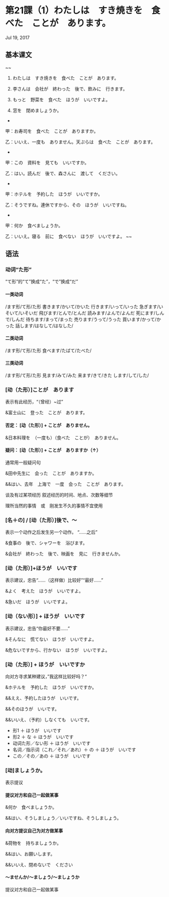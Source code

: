 # 第21課（1）わたしは　すき焼きを　食べた　ことが　あります。
Jul 19, 2017

## 基本课文
~~
1. わたしは　すき焼きを　食べた　ことが　あります。

2. 李さんは　会社が　終わった　後で、飲みに　行きます。

3. もっと　野菜を　食べた　ほうが　いいですよ。

4. 窓を　閉めましょうか。

-

甲：お寿司を　食べた　ことが　ありますか。

乙：いいえ、一度も　ありません。天ぷらは　食べた　ことが　あります。

-

甲：この　資料を　見ても　いいですか。

乙：はい。読んだ　後で、森さんに　渡して　ください。

-

甲：ホテルを　予約した　ほうが　いいですか。

乙：そうですね。連休ですから、その　ほうが　いいですね。

-

甲：何か　食べましょうか。

乙：いいえ。寝る　前に　食べない　ほうが　いいですよ。
~~

## 语法
### 动词“た形”
“て形”的“て”换成“た”，“で”换成“だ”

#### 一类动词
/ます形/て形/た形
書きます/かいて/かいた
行きます/いって/いった
急ぎます/いそいて/いそいだ
飛びます/とんで/とんだ
読みます/よんで/よんだ
死にます/しんで/しんだ
待ちます/まって/まった
売ります/うって/うった
買います/かって/かった
話します/はなして/はなした/

#### 二类动词
/ます形/て形/た形
食べます/たばて/たべた/

#### 三类动词
/ます形/て形/た形
見ます/みて/みた
来ます/きて/きた
します/して/した/

### [动（た形）]ことが　あります 
表示有此经历，“（曾经）~过”

&富士山に　登った　ことが　あります。

#### 否定： [动（た形）] + ことが　ありません。
&日本料理を　（一度も）（食べた　ことが）　ありません。

#### 疑问： [动（た形）] + ことが　ありますか（↑）
通常用一般疑问句

&田中先生に　会った　ことが　ありますか。

&&はい、去年　上海で　一度　会った　ことが　あります。

谈及有过某项经历 叙述经历的时间、地点、次数等细节

理所当然的事情　或　刚发生不久的事情不宜使用

### [名＋の] / [动（た形）]後で、～
表示一个动作之后发生另一个动作。 “……之后”

&食事の　後で、シャワーを　浴びます。 

&会社が　終わった　後で、映画を　見に　行きませんか。 

### [动（た形）]+ほうが　いいです
表示建议，忠告“……（这样做）比较好”“最好……”

&よく　考えた　ほうが　いいですよ。

&急いだ　ほうが　いいですよ。

### [动（ない形）] + ほうが　いいです
表示建议，忠告“你最好不要……”

&そんなに　慌てない　ほうが　いいですよ。 

&危ないですから、行かない　ほうが　いいですよ。 

### [动（た形）] + ほうが　いいですか
向对方寻求某种建议，”我这样比较好吗？“

&ホテルを　予約した　ほうが　いいですか。

&&ええ、予約したほうが　いいです。

&&そのほうが　いいです。

&&いいえ、（予約）しなくても　いいです。

- 形1 ＋ ほうが　いいです
- 形2 ＋ な ＋ ほうが　いいです
- 动词た形／ない形 ＋ ほうが　いいです
- 名词／指示词（これ／それ／あれ）＋ の ＋ ほうが　いいです
- この／その／あの ＋ ほうが　いいです

### [动]ましょうか。
表示提议
#### 提议对方和自己一起做某事
&何か　食べましょうか。

&&はい、そうしましょう／いいですね、そうしましょう。

#### 向对方提议自己为对方做某事
&荷物を　持ちましょうか。

&&はい、お願いします。

&&いいえ、閉めないで　ください

#### ～ませんか/～ましょう/～ましょうか

提议对方和自己一起做某事
